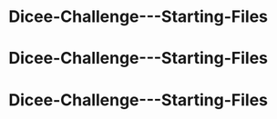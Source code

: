 # Dicee-Challenge---Starting-Files
# Dicee-Challenge---Starting-Files
# Dicee-Challenge---Starting-Files
